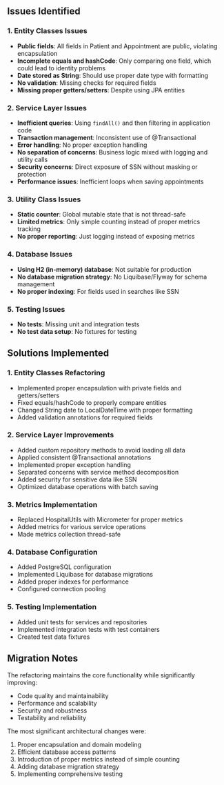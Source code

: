 ## Issues Identified

### 1. Entity Classes Issues
- **Public fields**: All fields in Patient and Appointment are public, violating encapsulation
- **Incomplete equals and hashCode**: Only comparing one field, which could lead to identity problems
- **Date stored as String**: Should use proper date type with formatting
- **No validation**: Missing checks for required fields
- **Missing proper getters/setters**: Despite using JPA entities

### 2. Service Layer Issues
- **Inefficient queries**: Using `findAll()` and then filtering in application code
- **Transaction management**: Inconsistent use of @Transactional
- **Error handling**: No proper exception handling
- **No separation of concerns**: Business logic mixed with logging and utility calls
- **Security concerns**: Direct exposure of SSN without masking or protection
- **Performance issues**: Inefficient loops when saving appointments

### 3. Utility Class Issues
- **Static counter**: Global mutable state that is not thread-safe
- **Limited metrics**: Only simple counting instead of proper metrics tracking
- **No proper reporting**: Just logging instead of exposing metrics

### 4. Database Issues
- **Using H2 (in-memory) database**: Not suitable for production
- **No database migration strategy**: No Liquibase/Flyway for schema management
- **No proper indexing**: For fields used in searches like SSN

### 5. Testing Issues
- **No tests**: Missing unit and integration tests
- **No test data setup**: No fixtures for testing

## Solutions Implemented

### 1. Entity Classes Refactoring
- Implemented proper encapsulation with private fields and getters/setters
- Fixed equals/hashCode to properly compare entities
- Changed String date to LocalDateTime with proper formatting
- Added validation annotations for required fields

### 2. Service Layer Improvements
- Added custom repository methods to avoid loading all data
- Applied consistent @Transactional annotations
- Implemented proper exception handling
- Separated concerns with service method decomposition
- Added security for sensitive data like SSN
- Optimized database operations with batch saving

### 3. Metrics Implementation
- Replaced HospitalUtils with Micrometer for proper metrics
- Added metrics for various service operations
- Made metrics collection thread-safe

### 4. Database Configuration
- Added PostgreSQL configuration
- Implemented Liquibase for database migrations
- Added proper indexes for performance
- Configured connection pooling

### 5. Testing Implementation
- Added unit tests for services and repositories
- Implemented integration tests with test containers
- Created test data fixtures

## Migration Notes
The refactoring maintains the core functionality while significantly improving:
- Code quality and maintainability
- Performance and scalability
- Security and robustness
- Testability and reliability

The most significant architectural changes were:
1. Proper encapsulation and domain modeling
2. Efficient database access patterns
3. Introduction of proper metrics instead of simple counting
4. Adding database migration strategy
5. Implementing comprehensive testing
